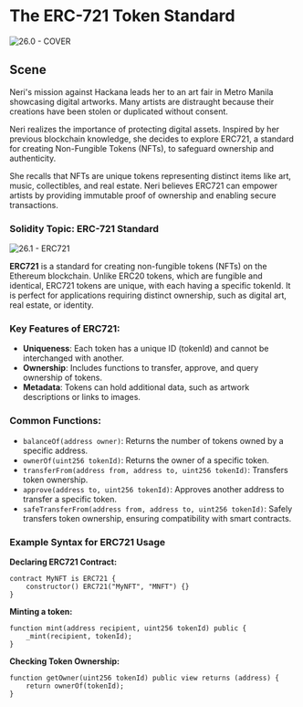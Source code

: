 # The ERC-721 Token Standard

![26.0 - COVER](https://blockskwela.s3.ap-southeast-1.amazonaws.com/courses/contracts/ch_01_basic_solidity/le_26_the_erc721-token-standard/26.0%20-%20COVER.png)

## Scene

Neri's mission against Hackana leads her to an art fair in Metro Manila showcasing digital artworks. Many artists are distraught because their creations have been stolen or duplicated without consent.

Neri realizes the importance of protecting digital assets. Inspired by her previous blockchain knowledge, she decides to explore ERC721, a standard for creating Non-Fungible Tokens (NFTs), to safeguard ownership and authenticity.

She recalls that NFTs are unique tokens representing distinct items like art, music, collectibles, and real estate. Neri believes ERC721 can empower artists by providing immutable proof of ownership and enabling secure transactions.

### Solidity Topic: ERC-721 Standard

![26.1 - ERC721](https://blockskwela.s3.ap-southeast-1.amazonaws.com/courses/contracts/ch_01_basic_solidity/le_26_the_erc721-token-standard/26.1.png)

**ERC721** is a standard for creating non-fungible tokens (NFTs) on the Ethereum blockchain. Unlike ERC20 tokens, which are fungible and identical, ERC721 tokens are unique, with each having a specific tokenId. It is perfect for applications requiring distinct ownership, such as digital art, real estate, or identity.

### Key Features of ERC721:

- **Uniqueness**: Each token has a unique ID (tokenId) and cannot be interchanged with another.
- **Ownership**: Includes functions to transfer, approve, and query ownership of tokens.
- **Metadata**: Tokens can hold additional data, such as artwork descriptions or links to images.

### Common Functions:

- `balanceOf(address owner)`: Returns the number of tokens owned by a specific address.
- `ownerOf(uint256 tokenId)`: Returns the owner of a specific token.
- `transferFrom(address from, address to, uint256 tokenId)`: Transfers token ownership.
- `approve(address to, uint256 tokenId)`: Approves another address to transfer a specific token.
- `safeTransferFrom(address from, address to, uint256 tokenId)`: Safely transfers token ownership, ensuring compatibility with smart contracts.

### Example Syntax for ERC721 Usage

**Declaring ERC721 Contract:**

```solidity
contract MyNFT is ERC721 {
    constructor() ERC721("MyNFT", "MNFT") {}
}
```

**Minting a token:**

```solidity
function mint(address recipient, uint256 tokenId) public {
    _mint(recipient, tokenId);
}
```

**Checking Token Ownership:**

```solidity
function getOwner(uint256 tokenId) public view returns (address) {
    return ownerOf(tokenId);
}
```
